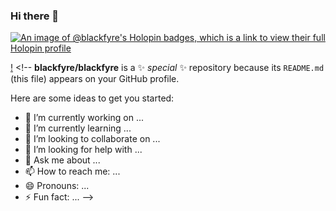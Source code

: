 ### Hi there 👋

[![An image of @blackfyre's Holopin badges, which is a link to view their full Holopin profile](https://holopin.me/blackfyre)](https://holopin.io/@blackfyre)

[!](
https://cr-ss-service.azurewebsites.net/api/ScreenShot?widget=summary&username=blackfyre) <!--
**blackfyre/blackfyre** is a ✨ _special_ ✨ repository because its `README.md` (this file) appears on your GitHub profile.

Here are some ideas to get you started:

- 🔭 I’m currently working on ...
- 🌱 I’m currently learning ...
- 👯 I’m looking to collaborate on ...
- 🤔 I’m looking for help with ...
- 💬 Ask me about ...
- 📫 How to reach me: ...
- 😄 Pronouns: ...
- ⚡ Fun fact: ...
-->
